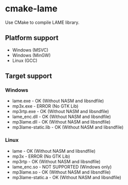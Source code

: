 ﻿# cmake-lame
Use CMake to compile LAME library.

## Platform support
- Windows (MSVC)
- Windows (MinGW)
- Linux (GCC)

## Target support
### Windows
- lame.exe - OK (Without NASM and libsndfile)
- mp3x.exe - ERROR (No GTK Lib)
- mp3rtp.exe - OK (Without NASM and libsndfile)
- lame_enc.dll - OK (Without NASM and libsndfile)
- mp3lame.dll - OK (Without NASM and libsndfile)
- mp3lame-static.lib - OK (Without NASM and libsndfile)
### Linux
- lame - OK (Without NASM and libsndfile)
- mp3x - ERROR (No GTK Lib)
- mp3rtp - OK (Without NASM and libsndfile)
- lame_enc.so - NOT SUPPORTED (Windows only)
- mp3lame.so - OK (Without NASM and libsndfile)
- mp3lame-static.a - OK (Without NASM and libsndfile)
